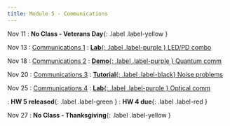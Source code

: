 ```yaml
---
title: Module 5 - Communications
---
```


Nov 11
: **No Class - Veterans Day**{: .label .label-yellow }

Nov 13
: [Communications 1]({{site.url}}{{site.baseurl}}/assets/module-5-comm/mod-5-lecture-21-opt-comm.pdf)
  : [**Lab**{: .label .label-purple } LED/PD combo]({{site.url}}{{site.baseurl}}/assets/module-5-comm/mod-5-lifi.zip)

Nov 18
: [Communications 2]({{site.url}}{{site.baseurl}}/assets/module-5-comm/mod-5-lecture-22-quant-comm.pdf)
  : [**Demo**{: .label .label-purple } Quantum comm]({{site.url}}{{site.baseurl}}/assets/module-5-comm/mod-5-lifi.zip)

Nov 20
: [Communications 3]({{site.url}}{{site.baseurl}}/assets/module-5-comm/mod-5-lecture-23-noise.pdf)
  : [**Tutorial**{: .label .label-black} Noise problems]({{site.url}}{{site.baseurl}}/assets/module-5-comm/mod-5-lifi.zip)

Nov 25
: [Communications 4]({{site.url}}{{site.baseurl}}/assets/module-5-comm/mod-5-lecutre-24-lifi-lab.pdf)
  : [**Lab**{: .label .label-purple } Optical comm]({{site.url}}{{site.baseurl}}/assets/module-5-comm/mod-5-lifi.zip)

: **HW 5 released**{: .label .label-green }
: **HW 4 due**{: .label .label-red }

Nov 27
: **No Class - Thanksgiving**{: .label .label-yellow }